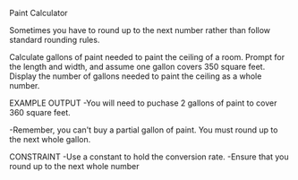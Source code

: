Paint Calculator

Sometimes you have to round up to the next number rather
than follow standard rounding rules.

Calculate gallons of paint needed to paint the ceiling of a 
room. Prompt for the length and width, and assume one
gallon covers 350 square feet. Display the number of gallons
needed to paint the ceiling as a whole number.

EXAMPLE OUTPUT
-You will need to puchase 2 gallons of 
 paint to cover 360 square feet.

-Remember, you can't buy a partial gallon of paint. 
 You must round up to the next whole gallon.

CONSTRAINT
-Use a constant to hold the conversion rate.
-Ensure that you round up to the next whole number